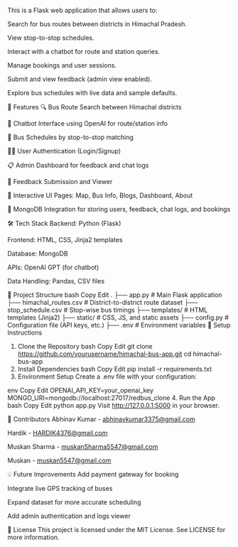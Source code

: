 
This is a Flask web application that allows users to:

Search for bus routes between districts in Himachal Pradesh.

View stop-to-stop schedules.

Interact with a chatbot for route and station queries.

Manage bookings and user sessions.

Submit and view feedback (admin view enabled).

Explore bus schedules with live data and sample defaults.

🚀 Features
🔍 Bus Route Search between Himachal districts

💬 Chatbot Interface using OpenAI for route/station info

📅 Bus Schedules by stop-to-stop matching

🧑‍💼 User Authentication (Login/Signup)

📋 Admin Dashboard for feedback and chat logs

📄 Feedback Submission and Viewer

🧭 Interactive UI Pages: Map, Bus Info, Blogs, Dashboard, About

🔧 MongoDB Integration for storing users, feedback, chat logs, and bookings

🛠️ Tech Stack
Backend: Python (Flask)

Frontend: HTML, CSS, Jinja2 templates

Database: MongoDB

APIs: OpenAI GPT (for chatbot)

Data Handling: Pandas, CSV files

📂 Project Structure
bash
Copy
Edit
.
├── app.py                 # Main Flask application
├── himachal_routes.csv   # District-to-district route dataset
├── stop_schedule.csv     # Stop-wise bus timings
├── templates/            # HTML templates (Jinja2)
├── static/               # CSS, JS, and static assets
├── config.py             # Configuration file (API keys, etc.)
├── .env                  # Environment variables
🔧 Setup Instructions
1. Clone the Repository
bash
Copy
Edit
git clone https://github.com/yourusername/himachal-bus-app.git
cd himachal-bus-app
2. Install Dependencies
bash
Copy
Edit
pip install -r requirements.txt
3. Environment Setup
Create a .env file with your configuration:

env
Copy
Edit
OPENAI_API_KEY=your_openai_key
MONGO_URI=mongodb://localhost:27017/redbus_clone
4. Run the App
bash
Copy
Edit
python app.py
Visit http://127.0.0.1:5000 in your browser.

👤 Contributors
Abhinav Kumar - abhinavkumar3375@gmail.com

Hardik - HARDIK4376@gmail.com

Muskan Sharma - muskanSharma5547@gmail.com

Muskan - muskan5547@gmail.com

💡 Future Improvements
Add payment gateway for booking

Integrate live GPS tracking of buses

Expand dataset for more accurate scheduling

Add admin authentication and logs viewer

📃 License
This project is licensed under the MIT License. See LICENSE for more information.

